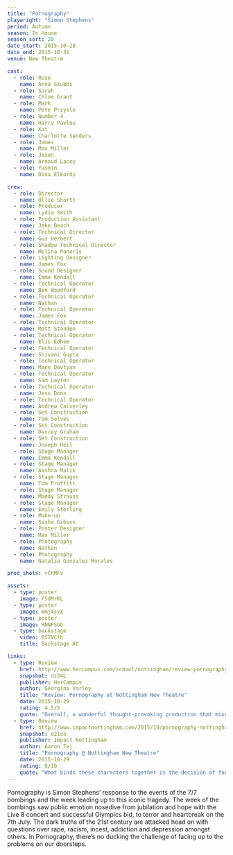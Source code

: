 ```yaml
---
title: "Pornography"
playwright: "Simon Stephens"
period: Autumn
season: In House
season_sort: 20
date_start: 2015-10-28
date_end: 2015-10-31
venue: New Theatre

cast:
  - role: Rose
    name: Anna Stubbs
  - role: Sarah
    name: Chloe Grant
  - role: Mark
    name: Pete Przyslo
  - role: Number 4
    name: Harry Pavlou
  - role: Kat
    name: Charlotte Sanders
  - role: James
    name: Max Miller
  - role: Jason
    name: Arnaud Lacey
  - role: Yasmin
    name: Dina Elkordy

crew:
  - role: Director
    name: Ollie Shortt
  - role: Producer
    name: Lydia Smith
  - role: Production Assistant
    name: Jake Beach
  - role: Technical Director
    name: Gus Herbert
  - role: Shadow Technical Director
    name: Melina Paneris
  - role: Lighting Designer
    name: James Fox
  - role: Sound Designer
    name: Emma Kendall
  - role: Technical Operator
    name: Ben Woodford
  - role: Technical Operator
    name: Nathan
  - role: Technical Operator
    name: James Fox
  - role: Technical Operator
    name: Matt Standen
  - role: Technical Operator
    name: Elis Edhem
  - role: Technical Operator
    name: Shivani Gupta
  - role: Technical Operator
    name: Mane Davtyan
  - role: Technical Operator
    name: Sam Layton
  - role: Technical Operator
    name: Jess Donn
  - role: Technical Operator
    name: Andrew Calverley
  - role: Set Construction
    name: Tom Selves
  - role: Set Construction
    name: Darcey Graham
  - role: Set Construction
    name: Joseph Heil
  - role: Stage Manager
    name: Emma Kendall
  - role: Stage Manager
    name: Aashna Malik
  - role: Stage Manager
    name: Tom Proffitt
  - role: Stage Manager
    name: Maddy Strauss
  - role: Stage Manager
    name: Emily Sterling
  - role: Make-up
    name: Sasha Gibson
  - role: Poster Designer
    name: Max Miller
  - role: Photography
    name: Nathan
  - role: Photography
    name: Natalia Gonzalez Morales

prod_shots: rChMFv

assets:
  - type: poster
    image: F5dMrKL
  - type: poster
    image: Wmj4sxX
  - type: poster
    image: RNNPSGD
  - type: backstage
    video: BSTVCfh
    title: Backstage At

links:
  - type: Review
    href: http://www.hercampus.com/school/nottingham/review-pornography-nottingham-new-theatre
    snapshot: dzJ4L
    publisher: HerCampus
    author: Georgina Varley
    title: "Review: Pornography at Nottingham New Theatre"
    date: 2015-10-29
    rating: 4.5/5
    quote: "Overall, a wonderful thought-provoking production that mixes humour and ‘awfulness’, produced and acted perfectly, set to interest anyone concerned with the state of Britain today. "
  - type: Review
    href: http://www.impactnottingham.com/2015/10/pornography-nottingham-new-theatre/
    snapshot: o21co
    publisher: Impact Nottingham
    author: Aaron Tej
    title: "Pornography @ Nottingham New Theatre"
    date: 2015-10-29
    rating: 8/10
    quote: "What binds these characters together is the decision of four men who on that day attempted to bring a city to its knees. Harry Pavlou as the fourth bomber gives a controlled, eloquent performance and does what the media so often fails to do, humanise. "
---
```


Pornography is Simon Stephens’ response to the events of the 7/7 bombings and the week leading up to this iconic tragedy. The week of the bombings saw public emotion nosedive from jubilation and hope with the Live 8 concert and successful Olympics bid, to terror and heartbreak on the 7th July. The dark truths of the 21st century are attacked head on with questions over rape, racism, incest, addiction and depression amongst others. In Pornography, there’s no ducking the challenge of facing up to the problems on our doorsteps.

